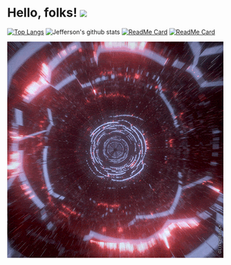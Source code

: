 # Hello, folks! <img src="https://raw.githubusercontent.com/MartinHeinz/MartinHeinz/master/wave.gif" width="30px">

[![Top Langs](https://github-readme-stats.vercel.app/api/top-langs/?username=jeffleon&show_icons=true&theme=tokyonight&hide=Jupyter&Notebook)](https://github.com/jeffleon/github-readme-stats)
![Jefferson's github stats](https://github-readme-stats.vercel.app/api?username=jeffleon&show_icons=true&theme=tokyonight)
[![ReadMe Card](https://github-readme-stats.vercel.app/api/pin/?username=jeffleon&repo=MarvelReactWebApp&show_icons=true&theme=tokyonight)](https://github.com/jeffleon/MarvelReactWebApp)
[![ReadMe Card](https://github-readme-stats.vercel.app/api/pin/?username=jeffleon&repo=AirBnB_clone_v3&show_icons=true&theme=tokyonight)](https://github.com/jeffleon/AirBnB_clone_v3)


![alt text](gif1.gif)
<!--
**jeffleon/jeffleon** is a ✨ _special_ ✨ repository because its `README.md` (this file) appears on your GitHub profile.

Here are some ideas to get you started:

- 🔭 I’m currently working on ...
- 🌱 I’m currently learning ...
- 👯 I’m looking to collaborate on ...
- 🤔 I’m looking for help with ...
- 💬 Ask me about ...
- 📫 How to reach me: ...
- 😄 Pronouns: ...
- ⚡ Fun fact: ...
-->
